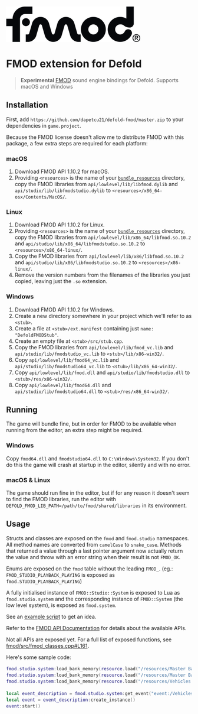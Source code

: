 ![fmod](./docs/fmod_logo.png)

# FMOD extension for Defold

> **Experimental** [FMOD] sound engine bindings for Defold. Supports macOS and Windows

## Installation

First, add `https://github.com/dapetcu21/defold-fmod/master.zip` to
your dependencies in `game.project`.

Because the FMOD license doesn't allow me to distribute FMOD with this package,
a few extra steps are required for each platform:

### macOS

1. Download FMOD API 1.10.2 for macOS.
2. Providing `<resources>` is the name of your [`bundle_resources`][bundle_resources]
  directory, copy the FMOD libraries from `api/lowlevel/lib/libfmod.dylib` and
  `api/studio/lib/libfmodstudio.dylib` to `<resources>/x86_64-osx/Contents/MacOS/`.

### Linux

1. Download FMOD API 1.10.2 for Linux.
2. Providing `<resources>` is the name of your [`bundle_resources`][bundle_resources]
  directory, copy the FMOD libraries from `api/lowlevel/lib/x86_64/libfmod.so.10.2` and
  `api/studio/lib/x86_64/libfmodstudio.so.10.2` to `<resources>/x86_64-linux/`.
3. Copy the FMOD libraries from `api/lowlevel/lib/x86/libfmod.so.10.2` and
  `api/studio/lib/x86/libfmodstudio.so.10.2` to `<resources>/x86-linux/`.
4. Remove the version numbers from the filenames of the libraries you just copied,
  leaving just the `.so` extension.

### Windows

1. Download FMOD API 1.10.2 for Windows.
2. Create a new directory somewhere in your project which we'll refer to as `<stub>`.
3. Create a file at `<stub>/ext.manifest` containing just `name: "DefoldFMODStub"`.
4. Create an empty file at `<stub>/src/stub.cpp`.
5. Copy the FMOD libraries from `api/lowlevel/lib/fmod_vc.lib` and
  `api/studio/lib/fmodstudio_vc.lib` to `<stub>/lib/x86-win32/`.
6. Copy `api/lowlevel/lib/fmod64_vc.lib` and `api/studio/lib/fmodstudio64_vc.lib`
  to `<stub>/lib/x86_64-win32/`.
7. Copy `api/lowlevel/lib/fmod.dll` and `api/studio/lib/fmodstudio.dll`
  to `<stub>/res/x86-win32/`.
8. Copy `api/lowlevel/lib/fmod64.dll` and `api/studio/lib/fmodstudio64.dll`
  to `<stub>/res/x86_64-win32/`.

## Running

The game will bundle fine, but in order for FMOD to be available when running
from the editor, an extra step might be required.

### Windows

Copy `fmod64.dll` and `fmodstudio64.dll` to `C:\Windows\System32`. If you don't
do this the game will crash at startup in the editor, silently and with no error.

### macOS & Linux

The game should run fine in the editor, but if for any reason it doesn't seem
to find the FMOD libraries, run the editor with `DEFOLD_FMOD_LIB_PATH=/path/to/fmod/shared/libraries`
in its environment.

## Usage

Structs and classes are exposed on the `fmod` and `fmod.studio` namespaces. All
method names are converted from `camelCase` to `snake_case`. Methods that
returned a value through a last pointer argument now actually return the value and
throw with an error string when their result is not `FMOD_OK`.

Enums are exposed on the `fmod` table without the leading `FMOD_`. (eg.: `FMOD_STUDIO_PLAYBACK_PLAYING` is exposed as `fmod.STUDIO_PLAYBACK_PLAYING`)

A fully initialised instance of `FMOD::Studio::System` is exposed to Lua as `fmod.studio.system` and the corresponding instance of `FMOD::System` (the low level system), is exposed as `fmod.system`.

See an [example script][example] to get an idea.

Refer to the [FMOD API Documentation] for details about the available APIs.

Not all APIs are exposed yet. For a full list of exposed functions, see [fmod/src/fmod_classes.cpp#L161](fmod/src/fmod_classes.cpp#L161).

Here's some sample code:

```lua
fmod.studio.system:load_bank_memory(resource.load("/resources/Master Bank.bank"), fmod.STUDIO_LOAD_BANK_NORMAL)
fmod.studio.system:load_bank_memory(resource.load("/resources/Master Bank.strings.bank"), fmod.STUDIO_LOAD_BANK_NORMAL)
fmod.studio.system:load_bank_memory(resource.load("/resources/Vehicles.bank"), fmod.STUDIO_LOAD_BANK_NORMAL)

local event_description = fmod.studio.system:get_event("event:/Vehicles/Basic Engine")
local event = event_description:create_instance()
event:start()
```

[example]: ./main/main.script
[FMOD]: https://fmod.com
[FMOD API Documentation]: https://www.fmod.com/resources/documentation-api
[bundle_resources]: https://www.defold.com/manuals/project-settings/#_project

